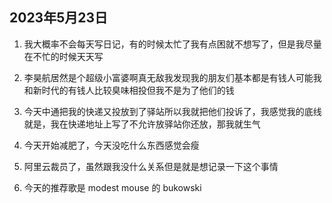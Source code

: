 ## 2023年5月23日

1. 我大概率不会每天写日记，有的时候太忙了我有点困就不想写了，但是我尽量在不忙的时候天天写

2. 李昊航居然是个超级小富婆啊真无敌我发现我的朋友们基本都是有钱人可能我和新时代的有钱人比较臭味相投但我不是为了他们的钱

3. 今天中通把我的快递又投放到了驿站所以我就把他们投诉了，我感觉我的底线就是，我在快递地址上写了不允许放驿站你还放，那我就生气

4. 今天开始减肥了，今天没吃什么东西感觉会瘦

5. 阿里云裁员了，虽然跟我没什么关系但是就是想记录一下这个事情

6. 今天的推荐歌是 modest mouse 的 bukowski